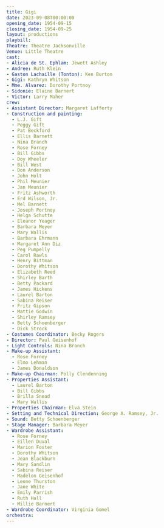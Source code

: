 ```yaml
---
title: Gigi
date: 2023-09-08T00:00:00
opening_date: 1954-09-15
closing_date: 1954-09-25
layout: productions
playbill:
Theatre: Theatre Jacksonville
Venue: Little Theatre
cast:
- Alicia de St. Ephlam: Jewett Ashley
- Andree: Ruth Klein
- Gaston Lachaille (Tonton): Ken Burton
- Gigi: Kathryn Whitson
- Mme. Alvarez: Dorothy Portnoy
- Sidonie: Elaine Barnert
- Victor: Larry Maher
crew:
- Assistant Director: Margaret Lafferty
- Construction and painting:
  - L.J. Gift
  - Peggy Gift
  - Pat Beckford
  - Ellis Barnett
  - Nina Branch
  - Rose Forney
  - Bill Gibbs
  - Doy Wheeler
  - Bill West
  - Don Anderson
  - John Holt
  - Phil Meunier
  - Jan Meunier
  - Fritz Ashworth
  - Erd Wilson, Jr.
  - Mel Barnett
  - Joseph Portnoy
  - Helga Schutte
  - Eleanor Yeager
  - Barbara Meyer
  - Mary Wallis
  - Barbara Ehrmann
  - Margaret Ann Diz
  - Peg Pumpelly
  - Carol Rawls
  - Henry Bittman
  - Dorothy Whitson
  - Elizabeth Reed
  - Shirley Barth
  - Betty Packard
  - James Hickens
  - Laurel Barton
  - Sabina Reiser
  - Fritz Gipson
  - Mattie Godwin
  - Shirley Ramsey
  - Betty Schoenberger
  - Dick Strock
- Costumes Coordinator: Becky Rogers
- Director: Paul Geisenhof
- Light Controls: Nina Branch
- Make-up Assistant:
  - Rose Forney
  - Elmo Lehman
  - James Donaldson
- Make-up Chairman: Polly Clendenning
- Properties Assistant:
  - Laurel Barton
  - Bill Gibbs
  - Brilla Snead
  - Mary Wallis
- Properties Chairman: Elva Stein
- Setting and Technical Direction: George A. Ramsey, Jr.
- Sound: Betty Schoenberger
- Stage Manager: Barbara Meyer
- Wardrobe Assistant:
  - Rose Forney
  - Eillen Duval
  - Marion Foster
  - Dorothy Whitson
  - Jean Blackburn
  - Mary Sandlin
  - Sabina Reiser
  - Madelon Geisenhof
  - Leone Thurston
  - Jane White
  - Emily Parrish
  - Ruth Hall
  - Millie Barnert
- Wardrobe Coordinator: Virginia Gomel
orchestra:
---
```


